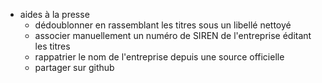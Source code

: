- aides à la presse
	- dédoublonner en rassemblant les titres sous un libellé nettoyé
	- associer manuellement un numéro de SIREN de l'entreprise éditant les titres
	- rappatrier le nom de l'entreprise depuis une source officielle
	- partager sur github